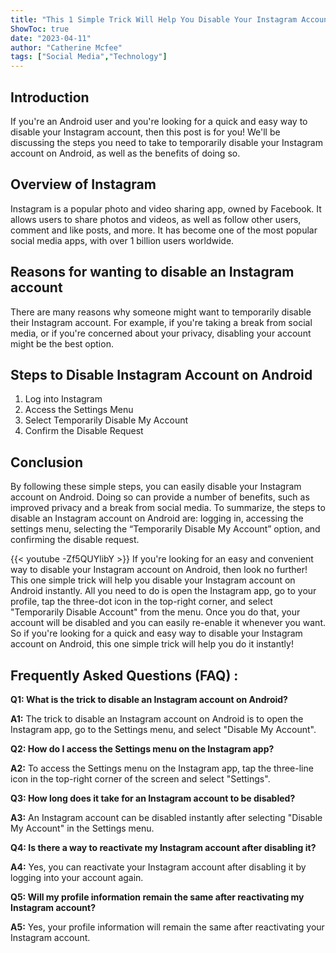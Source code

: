 ```yaml
---
title: "This 1 Simple Trick Will Help You Disable Your Instagram Account On Android Instantly!"
ShowToc: true 
date: "2023-04-11"
author: "Catherine Mcfee" 
tags: ["Social Media","Technology"]
---
```

## Introduction

If you're an Android user and you're looking for a quick and easy way to disable your Instagram account, then this post is for you! We'll be discussing the steps you need to take to temporarily disable your Instagram account on Android, as well as the benefits of doing so.

## Overview of Instagram

Instagram is a popular photo and video sharing app, owned by Facebook. It allows users to share photos and videos, as well as follow other users, comment and like posts, and more. It has become one of the most popular social media apps, with over 1 billion users worldwide.

## Reasons for wanting to disable an Instagram account

There are many reasons why someone might want to temporarily disable their Instagram account. For example, if you're taking a break from social media, or if you're concerned about your privacy, disabling your account might be the best option.

## Steps to Disable Instagram Account on Android

1. Log into Instagram
2. Access the Settings Menu
3. Select Temporarily Disable My Account
4. Confirm the Disable Request

## Conclusion

By following these simple steps, you can easily disable your Instagram account on Android. Doing so can provide a number of benefits, such as improved privacy and a break from social media. To summarize, the steps to disable an Instagram account on Android are: logging in, accessing the settings menu, selecting the “Temporarily Disable My Account” option, and confirming the disable request.

{{< youtube -Zf5QUYlibY >}} 
If you're looking for an easy and convenient way to disable your Instagram account on Android, then look no further! This one simple trick will help you disable your Instagram account on Android instantly. All you need to do is open the Instagram app, go to your profile, tap the three-dot icon in the top-right corner, and select "Temporarily Disable Account" from the menu. Once you do that, your account will be disabled and you can easily re-enable it whenever you want. So if you're looking for a quick and easy way to disable your Instagram account on Android, this one simple trick will help you do it instantly!

## Frequently Asked Questions (FAQ) :
**Q1: What is the trick to disable an Instagram account on Android?**

**A1:** The trick to disable an Instagram account on Android is to open the Instagram app, go to the Settings menu, and select "Disable My Account".

**Q2: How do I access the Settings menu on the Instagram app?**

**A2:** To access the Settings menu on the Instagram app, tap the three-line icon in the top-right corner of the screen and select "Settings".

**Q3: How long does it take for an Instagram account to be disabled?**

**A3:** An Instagram account can be disabled instantly after selecting "Disable My Account" in the Settings menu.

**Q4: Is there a way to reactivate my Instagram account after disabling it?**

**A4:** Yes, you can reactivate your Instagram account after disabling it by logging into your account again.

**Q5: Will my profile information remain the same after reactivating my Instagram account?**

**A5:** Yes, your profile information will remain the same after reactivating your Instagram account.


